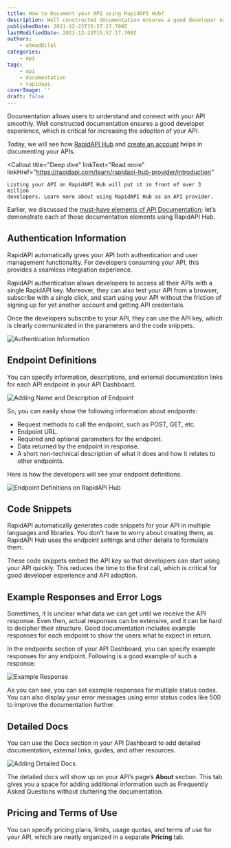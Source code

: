 ```yaml
---
title: How to Document your API using RapidAPI Hub?
description: Well constructed documentation ensures a good developer experience, which is critical for increasing the adoption of your API. RapidAPI Hub provides features that help you a lot during documentation. Read this guide to learn more about them.
publishedDate: 2021-12-23T15:57:17.709Z
lastModifiedDate: 2021-12-23T15:57:17.709Z
authors:
    - ahmadBilal
categories:
    - api
tags:
    - api
    - documentation
    - rapidapi
coverImage: ''
draft: false
---
```


<Lead>

Documentation allows users to understand and connect with your API smoothly. Well constructed documentation ensures a good developer experience, which is critical for increasing the adoption of your API.

</Lead>

Today, we will see how [RapidAPI Hub](https://RapidAPI.com/hub?utm_source=RapidAPI.com/guides&utm_medium=DevRel&utm_campaign=DevRel) and [create an account](https://RapidAPI.com/auth/sign-up?referral=/hub?utm_source=RapidAPI.com/guides&utm_medium=DevRel&utm_campaign=DevRel) helps in documenting your APIs.

<Callout
	title="Deep dive"
	linkText="Read more"
	linkHref="https://rapidapi.com/learn/rapidapi-hub-provider/introduction"
>
	Listing your API on RapidAPI Hub will put it in front of over 3 million
	developers. Learn more about using RapidAPI Hub as an API provider.
</Callout>

Earlier, we discussed the [must-have elements of API Documentation](https://RapidAPI.com/guides/api-documentation); let’s demonstrate each of those documentation elements using RapidAPI Hub.

## Authentication Information

RapidAPI automatically gives your API both authentication and user management functionality. For developers consuming your API, this provides a seamless integration experience.

RapidAPI authentication allows developers to access all their APIs with a single RapidAPI key. Moreover, they can also test your API from a browser, subscribe with a single click, and start using your API without the friction of signing up for yet another account and getting API credentials.

Once the developers subscribe to your API, they can use the API key, which is clearly communicated in the parameters and the code snippets.

![Authentication Information](https://raw.githubusercontent.com/RapidAPI/DevRel-Stack-Data/production/guides/posts/api-document-rapidapi-hub/images/key.png)

## Endpoint Definitions

You can specify information, descriptions, and external documentation links for each API endpoint in your API Dashboard.

![Adding Name and Description of Endpoint](https://raw.githubusercontent.com/RapidAPI/DevRel-Stack-Data/production/guides/posts/api-document-rapidapi-hub/images/add-endpoint.png)

So, you can easily show the following information about endpoints:

-   Request methods to call the endpoint, such as POST, GET, etc.
-   Endpoint URL.
-   Required and optional parameters for the endpoint.
-   Data returned by the endpoint in response.
-   A short non-technical description of what it does and how it relates to other endpoints.

Here is how the developers will see your endpoint definitions.

![Endpoint Definitions on RapidAPi Hub](https://raw.githubusercontent.com/RapidAPI/DevRel-Stack-Data/production/guides/posts/api-document-rapidapi-hub/images/endpoint-defs.png)

## Code Snippets

RapidAPI automatically generates code snippets for your API in multiple languages and libraries. You don't have to worry about creating them, as RapidAPI Hub uses the endpoint settings and other details to formulate them.

These code snippets embed the API key so that developers can start using your API quickly. This reduces the time to the first call, which is critical for good developer experience and API adoption.

## Example Responses and Error Logs

Sometimes, it is unclear what data we can get until we receive the API response. Even then, actual responses can be extensive, and it can be hard to decipher their structure. Good documentation includes example responses for each endpoint to show the users what to expect in return.

In the endpoints section of your API Dashboard, you can specify example responses for any endpoint. Following is a good example of such a response:

![Example Response](https://raw.githubusercontent.com/RapidAPI/DevRel-Stack-Data/production/guides/posts/api-documentation/images/response.png)

As you can see, you can set example responses for multiple status codes. You can also display your error messages using error status codes like 500 to improve the documentation further.

## Detailed Docs

You can use the Docs section in your API Dashboard to add detailed documentation, external links, guides, and other resources.

![Adding Detailed Docs](https://raw.githubusercontent.com/RapidAPI/DevRel-Stack-Data/production/guides/posts/api-document-rapidapi-hub/images/docs.png)

The detailed docs will show up on your API’s page’s **About** section. This tab gives you a space for adding additional information such as Frequently Asked Questions without cluttering the documentation.

## Pricing and Terms of Use

You can specify pricing plans, limits, usage quotas, and terms of use for your API, which are neatly organized in a separate **Pricing** tab.
